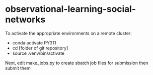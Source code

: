 # observational-learning-social-networks
To activate the appropriate environments on a remote cluster:
 - conda activate PY311
 - cd [folder of git repository]
 - source .venv/bin/activate

 Next, edit make_jobs.py to create sbatch job files for submission then submit them